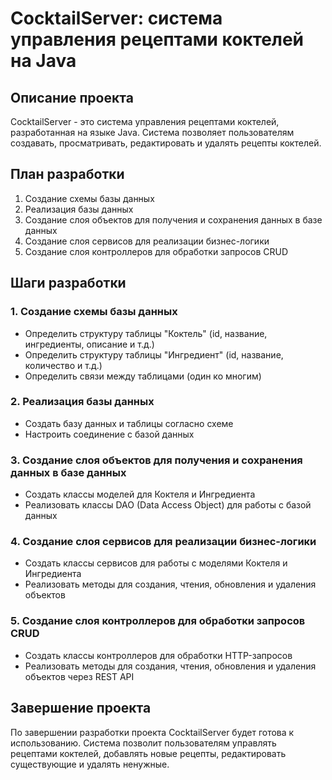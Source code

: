 # CocktailServer: система управления рецептами коктелей на Java

## Описание проекта
CocktailServer - это система управления рецептами коктелей, разработанная на языке Java. Система позволяет пользователям создавать, просматривать, редактировать и удалять рецепты коктелей.

## План разработки

1. Создание схемы базы данных
2. Реализация базы данных
3. Создание слоя объектов для получения и сохранения данных в базе данных
4. Создание слоя сервисов для реализации бизнес-логики
5. Создание слоя контроллеров для обработки запросов CRUD

## Шаги разработки

### 1. Создание схемы базы данных
- Определить структуру таблицы "Коктель" (id, название, ингредиенты, описание и т.д.)
- Определить структуру таблицы "Ингредиент" (id, название, количество и т.д.)
- Определить связи между таблицами (один ко многим)

### 2. Реализация базы данных
- Создать базу данных и таблицы согласно схеме
- Настроить соединение с базой данных

### 3. Создание слоя объектов для получения и сохранения данных в базе данных
- Создать классы моделей для Коктеля и Ингредиента
- Реализовать классы DAO (Data Access Object) для работы с базой данных

### 4. Создание слоя сервисов для реализации бизнес-логики
- Создать классы сервисов для работы с моделями Коктеля и Ингредиента
- Реализовать методы для создания, чтения, обновления и удаления объектов

### 5. Создание слоя контроллеров для обработки запросов CRUD
- Создать классы контроллеров для обработки HTTP-запросов
- Реализовать методы для создания, чтения, обновления и удаления объектов через REST API

## Завершение проекта
По завершении разработки проекта CocktailServer будет готова к использованию. Система позволит пользователям управлять рецептами коктелей, добавлять новые рецепты, редактировать существующие и удалять ненужные.
